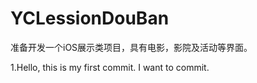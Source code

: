 # YCLessionDouBan
准备开发一个iOS展示类项目，具有电影，影院及活动等界面。

1.Hello, this is my first commit.
I want to commit.